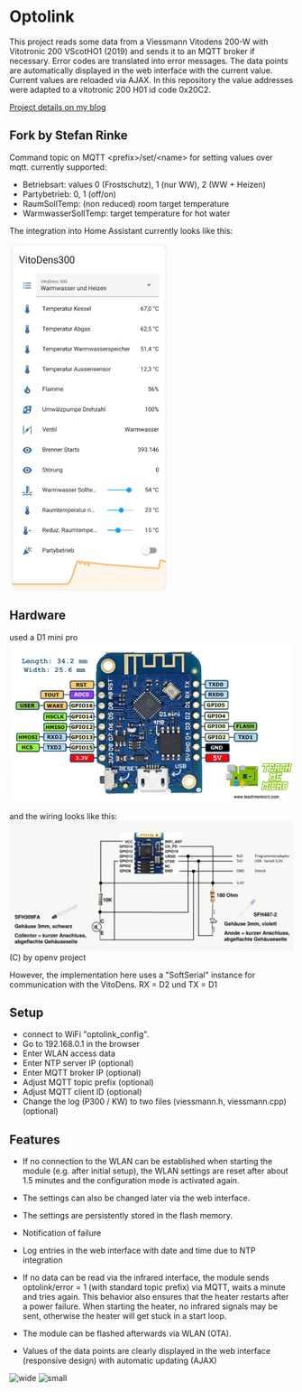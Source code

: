 # Optolink

This project reads some data from a Viessmann Vitodens 200-W with Vitotronic 200 VScotHO1 (2019) and sends it to an MQTT broker if necessary. Error codes are translated into error messages. 
The data points are automatically displayed in the web interface with the current value. Current values ​​are reloaded via AJAX.
In this repository the value addresses were adapted to a vitotronic 200 H01 id code 0x20C2.

[Project details on my blog](https://blog.mt88.eu/2022/10/27/viessmann-heizungsdaten-2-0/)

## Fork by Stefan Rinke
Command topic on MQTT &lt;prefix&gt;/set/&lt;name&gt; for setting values over mqtt.
currently supported:

  - Betriebsart: values 0 (Frostschutz), 1 (nur WW), 2 (WW + Heizen)
  - Partybetrieb: 0, 1 (off/on)
  - RaumSollTemp: (non reduced) room target temperature
  - WarmwasserSollTemp: target temperature for hot water
  
The integration into Home Assistant currently looks like this:

<img src="./images/optolink-ha.jpg" width=280 alt="home assistant integration">

## Hardware
used a D1 mini pro
![pinout](./images/wemos-d1-mini-pinout.jpg)

and the wiring looks like this:
![wiring](./images/OptolinkESP8266.png)
(C) by openv project

However, the implementation here uses a "SoftSerial" instance for communication with the VitoDens.
RX = D2 und TX = D1

## Setup

 - connect to WiFi "optolink_config".
 - Go to 192.168.0.1 in the browser
 - Enter WLAN access data
 - Enter NTP server IP (optional)
 - Enter MQTT broker IP (optional)
 - Adjust MQTT topic prefix (optional)
 - Adjust MQTT client ID (optional)
 - Change the log (P300 / KW) to two files (viessmann.h, viessmann.cpp) (optional)

## Features

 - If no connection to the WLAN can be established when starting the module (e.g. after initial setup), the WLAN settings are reset after about 1.5 minutes and the configuration mode is activated again.

 - The settings can also be changed later via the web interface.

 - The settings are persistently stored in the flash memory.

 - Notification of failure

 - Log entries in the web interface with date and time due to NTP integration

 - If no data can be read via the infrared interface, the module sends optolink/error = 1 (with standard topic prefix) via MQTT, waits a minute and tries again.
This behavior also ensures that the heater restarts after a power failure. When starting the heater, no infrared signals may be sent, otherwise the heater will get stuck in a start loop.

 - The module can be flashed afterwards via WLAN (OTA).

 - Values ​​of the data points are clearly displayed in the web interface (responsive design) with automatic updating (AJAX)

 ![wide](https://user-images.githubusercontent.com/29315283/217073328-74bc63c6-5688-4ee7-8f82-0507d2c4505c.JPG)
![small](https://user-images.githubusercontent.com/29315283/217073387-57d89a8f-52c1-41c8-a976-6f2cc904aa9c.JPG)
